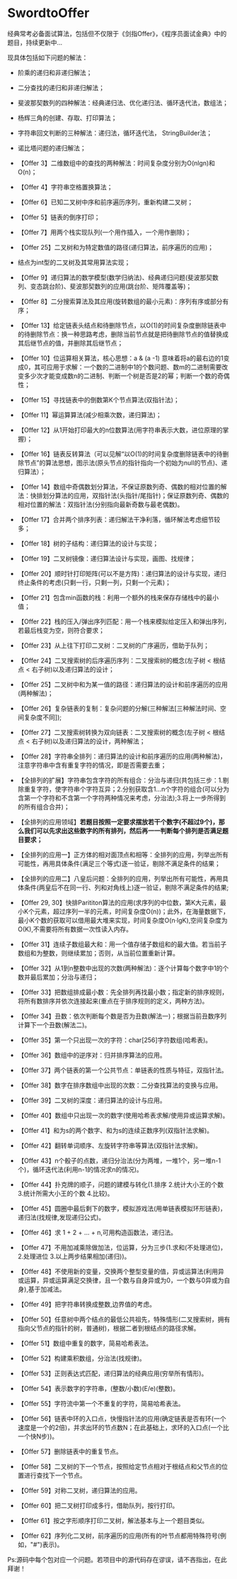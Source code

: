 # SwordtoOffer
经典常考必备面试算法，包括但不仅限于《剑指Offer》，《程序员面试金典》中的题目，持续更新中...

现具体包括如下问题的解法：

 - 阶乘的递归和非递归解法；
 
 - 二分查找的递归和非递归解法；
 
 - 斐波那契数列的四种解法：经典递归法、优化递归法、循环迭代法，数组法；

 - 杨辉三角的创建、存取、打印算法；
 
 - 字符串回文判断的三种解法：递归法，循环迭代法， StringBuilder法；
 
 - 诺比塔问题的递归解法；
 
 - 【Offer 3】二维数组中的查找的两种解法：时间复杂度分别为O(nlgn)和O(n)；

 - 【Offer 4】字符串空格置换算法；

 - 【Offer 6】已知二叉树中序和前序遍历序列，重新构建二叉树；

 - 【Offer 5】链表的倒序打印；

 - 【Offer 7】用两个栈实现队列(一个用作插入，一个用作删除)；

 - 【Offer 25】二叉树和为特定数值的路径(递归算法，前序遍历的应用)；

 - 结点为int型的二叉树及其常用算法实现；
 
 - 【Offer 9】递归算法的数学模型(数学归纳法)、经典递归问题(斐波那契数列、变态跳台阶)、斐波那契数列的应用(跳台阶、矩阵覆盖等)；
 
 - 【Offer 8】二分搜索算法及其应用(旋转数组的最小元素)：序列有序或部分有序；
 
 - 【Offer 13】给定链表头结点和待删除节点，以O(1)的时间复杂度删除链表中的待删除节点：换一种思路考虑，删除当前节点就是把待删除节点的值替换成其后继节点的值，并删除其后继节点；

 - 【Offer 10】位运算相关算法，核心思想：a & (a -1) 意味着将a的最右边的1变成0，其可应用于求解：一个数的二进制中1的个数问题、数m的二进制需要改变多少次才能变成数n的二进制、判断一个树是否是2的幂；判断一个数的奇偶性；

 - 【Offer 15】寻找链表中的倒数第K个节点算法(双指针法)；

 - 【Offer 11】幂运算算法(减少相乘次数，递归算法)；

 - 【Offer 12】从1开始打印最大的n位数算法(用字符串表示大数，进位原理的掌握)；

 - 【Offer 16】链表反转算法（可以见解“以O(1)的时间复杂度删除链表中的待删除节点”的算法思想，图示法(原头节点的指针指向一个初始为null的节点)、递归算法）；

 - 【Offer 14】数组中奇偶数划分算法，不保证原数列奇、偶数的相对位置的解法：快排划分算法的应用，双指针法(头指针/尾指针)；保证原数列奇、偶数的相对位置的解法：双指针法(分别指向最新奇数与最老偶数)。

 - 【Offer 17】合并两个排序列表：递归解法干净利落，循环解法考虑细节较多；

 - 【Offer 18】树的子结构：递归算法的设计与实现；

 - 【Offer 19】二叉树镜像：递归算法设计与实现，画图、找规律；

 - 【Offer 20】顺时针打印矩阵(可以不是方阵)：递归算法的设计与实现，递归终止条件的考虑(只剩一行，只剩一列，只剩一个元素)；

 - 【Offer 21】包含min函数的栈：利用一个额外的栈来保存存储栈中的最小值；

 - 【Offer 22】栈的压入/弹出序列匹配：用一个栈来模拟给定压入和弹出序列，若最后栈变为空，则符合要求；

 - 【Offer 23】从上往下打印二叉树：二叉树的广序遍历，借助于队列；

 - 【Offer 24】二叉搜索树的后序遍历序列：二叉搜索树的概念(左子树 < 根结点 < 右子树)以及递归算法的设计；

 - 【Offer 25】二叉树中和为某一值的路径：递归算法的设计和前序遍历的应用(两种解法)；

 - 【Offer 26】复杂链表的复制：复杂问题的分解(三种解法[三种解法时间、空间复杂度不同]);

 - 【Offer 27】二叉搜索树转换为双向链表：二叉搜索树的概念(左子树 < 根结点 < 右子树)以及递归算法的设计，两种解法；

 - 【Offer 28】字符串全排列：递归算法的设计和前序遍历的应用(两种解法)，注意字符串中含有重复字符的情况，即是否需要去重；

 - 【全排列的扩展】字符串包含字符的所有组合：分治与递归(共包括三步：1.剔除重复字符，使字符串个字符互异；2.分别获取含1...n个字符的组合(可以分为含第一个字符和不含第一个字符两种情况来考虑，分治法);3.将上一步所得到的所有组合合并)；

 - 【全排列的应用领域】<b>若题目按照一定要求摆放若干个数字(不超过9个)，那么我们可以先求出这些数字的所有排列，然后再一一判断每个排列是否满足题目要求；</b>

 - 【全排列的应用一】正方体的相对面顶点和相等：全排列的应用，列举出所有可能性，再用具体条件(满足三个等式)逐一验证，剔除不满足条件的结果；

 - 【全排列的应用二】八皇后问题：全排列的应用，列举出所有可能性，再用具体条件(两皇后不在同一行、列和对角线上)逐一验证，剔除不满足条件的结果;

 - 【Offer 29, 30】快排Parititon算法的应用(求序列的中位数，第K大元素，最小K个元素，超过序列一半的元素，时间复杂度O(n))；此外，在海量数据下，最小K个数的获取可以借用最大堆来实现，时间复杂度O(n·lgK),空间复杂度为O(K),不需要将所有数据一次性读入内存。

 - 【Offer 31】连续子数组最大和：用一个值存储子数组和的最大值。若当前子数组和为整数，则继续累加；否则，从当前位置重新计算。
 
 - 【Offer 32】从1到n整数中出现的次数(两种解法)：逐个计算每个数字中1的个数并最后累加；分治与递归；
 
 - 【Offer 33】把数组排成最小数：先全排列再找最小数；指定新的排序规则，将所有数排序并依次连接起来(重点在于排序规则的定义，两种方法)。

 - 【Offer 34】丑数：依次判断每个数是否为丑数(解法一)；根据当前丑数序列计算下一个丑数(解法二)。

 - 【Offer 35】第一个只出现一次的字符：char[256]字符数组(哈希表)。

 - 【Offer 36】数组中的逆序对：归并排序算法的应用。

 - 【Offer 37】两个链表的第一个公共节点：单链表的性质与特征，双指针法。

 - 【Offer 38】数字在排序数组中出现的次数：二分查找算法的变换与应用。

 - 【Offer 39】二叉树的深度：递归算法的设计与应用。
 
 - 【Offer 40】数组中只出现一次的数字(使用哈希表求解/使用异或运算求解)。

 - 【Offer 41】和为s的两个数字、和为s的连续正数序列(双指针法求解)。

 - 【Offer 42】翻转单词顺序、左旋转字符串等算法(双指针法求解)。
 
 - 【Offer 43】n个骰子的点数，递归分治法(分为两堆，一堆1个，另一堆n-1个)，循环迭代法(利用n-1的情况求n的情况)。

 - 【Offer 44】扑克牌的顺子，问题的建模与转化(1.排序 2.统计大小王的个数  3.统计所需大小王的个数  4.比较)。

 - 【Offer 45】圆圈中最后剩下的数字，模拟游戏法(用单链表模拟环形链表)，递归法(找规律,发现递归公式)。

 - 【Offer 46】求 1 + 2 + ... + n,可用构造函数法，递归法。

 - 【Offer 47】不用加减乘除做加法，位运算，分为三步(1.求和(不处理进位)，2.处理进位   3.以上两步结果相加(递归))。

 - 【Offer 48】不使用新的变量，交换两个整型变量的值，异或运算法(利用异或运算，异或运算满足交换律，且一个数与自身异或为0，一个数与0异或为自身),基于加减法。

 - 【Offer 49】把字符串转换成整数,边界值的考虑。

 - 【Offer 50】任意树中两个结点的最低公共祖先，特殊情形(二叉搜索树，拥有指向父节点的指针的树，普通树)，根据二者到根结点的路径求解。
 
 - 【Offer 51】数组中重复的数字，简易哈希表法。
 
 - 【Offer 52】构建乘积数组，分治法(找规律)。

 - 【Offer 53】正则表达式匹配，递归算法的经典应用(穷举所有情形)。 
 
 - 【Offer 54】表示数字的字符串，(整数/小数)(E/e)(整数)。 
 
 - 【Offer 55】字符流中第一个不重复的字符，简易哈希表法。
 
 - 【Offer 56】链表中环的入口点，快慢指针法的应用(确定链表是否有环(一个速度是一个的2倍)，并求出环的节点数N；在此基础上，求环的入口点(一个比一个快N步))。

 - 【Offer 57】删除链表中的重复节点。

 - 【Offer 58】二叉树的下一个节点，按照给定节点相对于根结点和父节点的位置进行查找下一个节点。
  
 - 【Offer 59】对称二叉树，递归算法的应用。
   
 - 【Offer 60】把二叉树打印成多行，借助队列，按行打印。

 - 【Offer 61】按之字形顺序打印二叉树，解法基本与上一个题目类似。
  
 - 【Offer 62】序列化二叉树，前序遍历的应用(所有的叶节点都用特殊符号(例如，"#")表示)。

Ps:源码中每个包对应一个问题。若项目中的源代码存在谬误，请不吝指出，在此拜谢！
 
